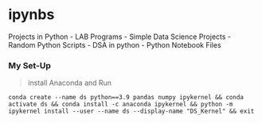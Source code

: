 # ipynbs
Projects in Python - LAB Programs - Simple Data Science Projects - Random Python Scripts - DSA in python -  Python Notebook Files 

### My Set-Up

> install Anaconda and Run

```conda create --name ds python==3.9 pandas numpy ipykernel && conda activate ds && conda install -c anaconda ipykernel && python -m ipykernel install --user --name ds --display-name "DS_Kernel" && exit```

